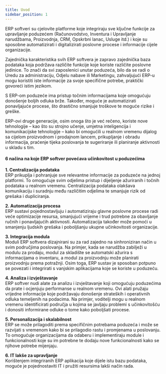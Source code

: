```yaml
---
title: Uvod
sidebar_position: 1
---
```


ERP softveri su cjelovite platforme koje integriraju sve ključne funkcije za upravljanje poduzećem (Računovodstvo, Inventura i Upravljanje narudžbama, Proizvodnja, CRM, Opskrbni lanac, Usluge itd.) i koje su sposobne automatizirati i digitalizirati poslovne procese i informacije cijele organizacije.

Zajednička karakteristika svih ERP softvera je zapravo zajednička baza podataka koja podržava različite funkcije koje koriste različite poslovne jedinice. To znači da svi zaposlenici unutar poduzeća, bilo da se radi o Uredu za administraciju, Odjelu nabave ili Marketingu, zahvaljujući ERP-u mogu koristiti iste informacije za svoje specifične potrebe, praktički govoreći istim jezikom.

S ERP-om poduzeće ima pristup točnim informacijama koje omogućuju donošenje boljih odluka brže. Također, moguće je automatizirati ponavljajuće procese, što drastično smanjuje troškove te moguće rizike i greške.

ERP-ovi druge generacije, osim onoga što je već rečeno, koriste nove tehnologije – kao što su strojno učenje, umjetna inteligencija i komunikacijske tehnologije – kako bi omogućili u realnom vremenu dijalog sa cijelom proizvodnom i prodajnom lancem, prikupljanje i obradu informacija, praćenje tijeka poslovanja te sugeriranje ili planiranje aktivnosti u skladu s tim.

#### 6 načina na koje ERP softver povećava učinkovitost u poduzećima

**1. Centralizacija podataka**    
ERP prikuplja i pohranjuje sve relevantne informacije za poduzeće na jednoj platformi. To omogućuje svim odjelima pristup i dijeljenje ažuriranih i točnih podataka u realnom vremenu. Centralizacija podataka olakšava komunikaciju i suradnju među različitim odjelima te smanjuje rizik od grešaka i dupliciranja.  

**2. Automatizacija procesa**    
ERP sustavi pojednostavljuju i automatiziraju glavne poslovne procese radi veće optimizacije resursa, smanjujući vrijeme i trud potrebne za obavljanje ručnih i ponavljajućih aktivnosti. Automatizacija također može pomoći u smanjenju ljudskih grešaka i poboljšanju ukupne učinkovitosti organizacije.  

**3. Integracija modula**    
Moduli ERP softvera dizajnirani su za rad zajedno na sinhroniziran način u svim područjima poslovanja. Na primjer, kada se narudžba zabilježi u modulu za prodaju, modul za skladište se automatski ažurira s informacijama o inventaru, a modul za proizvodnju može planirati proizvodnju prema potražnji. Osim toga, ERP sustav je sposoban potpuno se povezati i integrirati s vanjskim aplikacijama koje se koriste u poduzeću.  

**4. Analiza i izvještavanje**    
ERP softver nudi alate za analizu i izvještavanje koji omogućuju poduzećima da prate i ocjenjuju performanse u realnom vremenu. Ovi alati pružaju vrijedne informacije koje podržavaju donošenje strateških i operativnih odluka temeljenih na podacima. Na primjer, voditelji mogu u realnom vremenu identificirati područja u kojima se javljaju problemi s učinkovitošću i donositi informirane odluke o tome kako poboljšati procese.  

**5. Personalizacija i skalabilnost**    
ERP se može prilagoditi prema specifičnim potrebama poduzeća i može se razvijati s vremenom kako bi se prilagodio rastu i promjenama u poslovanju. To omogućuje organizacijama da odaberu i implementiraju module i funkcionalnosti koje su im potrebne te dodaju nove funkcionalnosti kako se njihove potrebe mijenjaju.  

**6. IT lakše za upravljanje**    
Korištenjem integriranih ERP aplikacija koje dijele istu bazu podataka, moguće je pojednostaviti IT i pružiti resursima lakši način rada.  
